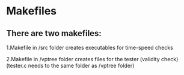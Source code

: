 # Makefiles

## There are two makefiles:

1.Makefile in /src folder creates executables for time-speed checks

2.Makefile in /vptree folder creates files for the tester (validity check)
(tester.c needs to the same folder as /vptree folder)
